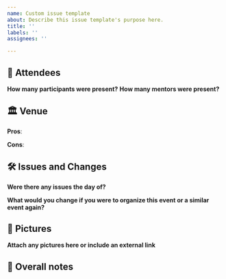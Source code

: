 ```yaml
---
name: Custom issue template
about: Describe this issue template's purpose here.
title: ''
labels: ''
assignees: ''

---
```


## 👥 Attendees 
**How many participants were present?**
**How many mentors were present?**

## 🏛 Venue 
**Pros**:

**Cons**:

## 🛠  Issues and Changes 

**Were there any issues the day of?**

**What would you change if you were to organize this event or a similar event again?**

## 📸  Pictures
**Attach any pictures here or include an external link**

## 📝  Overall notes
